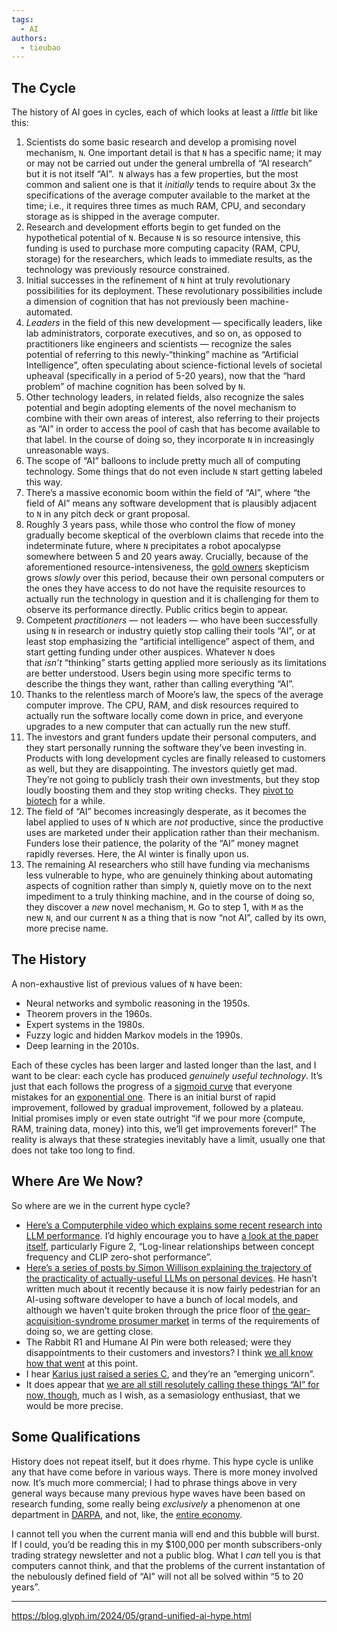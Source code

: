 ```yaml
---
tags:
  - AI
authors:
  - tieubao
---
```

## The Cycle

The history of AI goes in cycles, each of which looks at least a _little_ bit like this:

1. Scientists do some basic research and develop a promising novel mechanism, `N`. One important detail is that `N` has a specific name; it may or may not be carried out under the general umbrella of “AI research” but it is not itself “AI”.  `N` always has a few properties, but the most common and salient one is that it _initially_ tends to require about 3x the specifications of the average computer available to the market at the time; i.e., it requires three times as much RAM, CPU, and secondary storage as is shipped in the average computer.
2. Research and development efforts begin to get funded on the hypothetical potential of `N`. Because `N` is so resource intensive, this funding is used to purchase more computing capacity (RAM, CPU, storage) for the researchers, which leads to immediate results, as the technology was previously resource constrained.
3. Initial successes in the refinement of `N` hint at truly revolutionary possibilities for its deployment. These revolutionary possibilities include a dimension of cognition that has not previously been machine-automated.
4. _Leaders_ in the field of this new development — specifically leaders, like lab administrators, corporate executives, and so on, as opposed to practitioners like engineers and scientists — recognize the sales potential of referring to this newly-“thinking” machine as “Artificial Intelligence”, often speculating about science-fictional levels of societal upheaval (specifically in a period of 5-20 years), now that the “hard problem” of machine cognition has been solved by `N`.
5. Other technology leaders, in related fields, also recognize the sales potential and begin adopting elements of the novel mechanism to combine with their own areas of interest, also referring to their projects as “AI” in order to access the pool of cash that has become available to that label. In the course of doing so, they incorporate `N` in increasingly unreasonable ways.
6. The scope of “AI” balloons to include pretty much all of computing technology. Some things that do not even include `N` start getting labeled this way.
7. There’s a massive economic boom within the field of “AI”, where “the field of AI” means any software development that is plausibly adjacent to `N` in any pitch deck or grant proposal.
8. Roughly 3 years pass, while those who control the flow of money gradually become skeptical of the overblown claims that recede into the indeterminate future, where `N` precipitates a robot apocalypse somewhere between 5 and 20 years away. Crucially, because of the aforementioned resource-intensiveness, the [gold owners](https://wiki.c2.com/?GoldOwner) skepticism grows _slowly_ over this period, because their own personal computers or the ones they have access to do not have the requisite resources to actually run the technology in question and it is challenging for them to observe its performance directly. Public critics begin to appear.
9. Competent _practitioners_ — not leaders — who have been successfully using `N` in research or industry quietly stop calling their tools “AI”, or at least stop emphasizing the “artificial intelligence” aspect of them, and start getting funding under other auspices. Whatever `N` does that _isn’t_ “thinking” starts getting applied more seriously as its limitations are better understood. Users begin using more specific terms to describe the things they want, rather than calling everything “AI”.
10. Thanks to the relentless march of Moore’s law, the specs of the average computer improve. The CPU, RAM, and disk resources required to actually run the software locally come down in price, and everyone upgrades to a new computer that can actually run the new stuff.
11. The investors and grant funders update their personal computers, and they start personally running the software they’ve been investing in. Products with long development cycles are finally released to customers as well, but they are disappointing. The investors quietly get mad. They’re not going to publicly trash their own investments, but they stop loudly boosting them and they stop writing checks. They [pivot to biotech](https://en.wikipedia.org/wiki/Theranos) for a while.
12. The field of “AI” becomes increasingly desperate, as it becomes the label applied to uses of `N` which are _not_ productive, since the productive uses are marketed under their application rather than their mechanism. Funders lose their patience, the polarity of the “AI” money magnet rapidly reverses. Here, the AI winter is finally upon us.
13. The remaining AI researchers who still have funding via mechanisms less vulnerable to hype, who are genuinely thinking about automating aspects of cognition rather than simply `N`, quietly move on to the next impediment to a truly thinking machine, and in the course of doing so, they discover a _new_ novel mechanism, `M`. Go to step 1, with `M` as the new `N`, and our current `N` as a thing that is now “not AI”, called by its own, more precise name.

## The History

A non-exhaustive list of previous values of `N` have been:

- Neural networks and symbolic reasoning in the 1950s.
- Theorem provers in the 1960s.
- Expert systems in the 1980s.
- Fuzzy logic and hidden Markov models in the 1990s.
- Deep learning in the 2010s.

Each of these cycles has been larger and lasted longer than the last, and I want to be clear: each cycle has produced _genuinely useful technology_. It’s just that each follows the progress of a [sigmoid curve](https://en.wikipedia.org/wiki/Sigmoid_function) that everyone mistakes for an [exponential one](https://en.wikipedia.org/wiki/Exponential_growth). There is an initial burst of rapid improvement, followed by gradual improvement, followed by a plateau. Initial promises imply or even state outright “if we pour more {compute, RAM, training data, money} into this, we’ll get improvements forever!” The reality is always that these strategies inevitably have a limit, usually one that does not take too long to find.

## Where Are We Now?

So where are we in the current hype cycle?

- [Here’s a Computerphile video which explains some recent research into LLM performance](https://www.youtube.com/watch?v=dDUC-LqVrPU). I’d highly encourage you to have [a look at the paper itself](https://arxiv.org/pdf/2404.04125), particularly Figure 2, “Log-linear relationships between concept frequency and CLIP zero-shot performance”.
- [Here’s a series of posts by Simon Willison explaining the trajectory of the practicality of actually-useful LLMs on personal devices](https://simonwillison.net/series/llms-on-personal-devices/). He hasn’t written much about it recently because it is now fairly pedestrian for an AI-using software developer to have a bunch of local models, and although we haven’t quite broken through the price floor of [the gear-acquisition-syndrome prosumer market](https://www.youtube.com/watch?v=8bhsUO2D938) in terms of the requirements of doing so, we are getting close.
- The Rabbit R1 and Humane AI Pin were both released; were they disappointments to their customers and investors? I think [we all know how that went](https://techcrunch.com/2024/04/17/mkbhd-humane-ai-review-fisker/) at this point.
- I hear [Karius just raised a series C](https://www.crunchbase.com/organization/karius/company_financials), and they’re an “emerging unicorn”.
- It does appear that [we are all still resolutely calling these things “AI” for now, though](https://trends.google.com/trends/explore?date=today%205-y&geo=US&q=large%20language%20model,artificial%20intelligence&hl=en), much as I wish, as a semasiology enthusiast, that we would be more precise.

## Some Qualifications

History does not repeat itself, but it does rhyme. This hype cycle is unlike any that have come before in various ways. There is more money involved now. It’s much more commercial; I had to phrase things above in very general ways because many previous hype waves have been based on research funding, some really being _exclusively_ a phenomenon at one department in [DARPA](https://en.wikipedia.org/wiki/DARPA), and not, like, the [entire economy](https://www.statista.com/statistics/1446052/worldwide-spending-on-ai-by-industry/).

I cannot tell you when the current mania will end and this bubble will burst. If I could, you’d be reading this in my $100,000 per month subscribers-only trading strategy newsletter and not a public blog. What I _can_ tell you is that computers cannot think, and that the problems of the current instantation of the nebulously defined field of “AI” will not all be solved within “5 to 20 years”.

---
https://blog.glyph.im/2024/05/grand-unified-ai-hype.html
